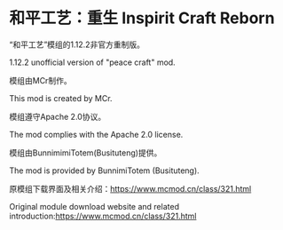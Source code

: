 # 和平工艺：重生 Inspirit Craft Reborn

“和平工艺”模组的1.12.2非官方重制版。

1.12.2 unofficial version of "peace craft" mod.

模组由MCr制作。

This mod is created by MCr.

模组遵守Apache 2.0协议。

The mod complies with the Apache 2.0 license.

模组由BunnimimiTotem(Busituteng)提供。

The mod is provided by BunnimiTotem (Busituteng).

原模组下载界面及相关介绍：https://www.mcmod.cn/class/321.html

Original module download website and related introduction:https://www.mcmod.cn/class/321.html
